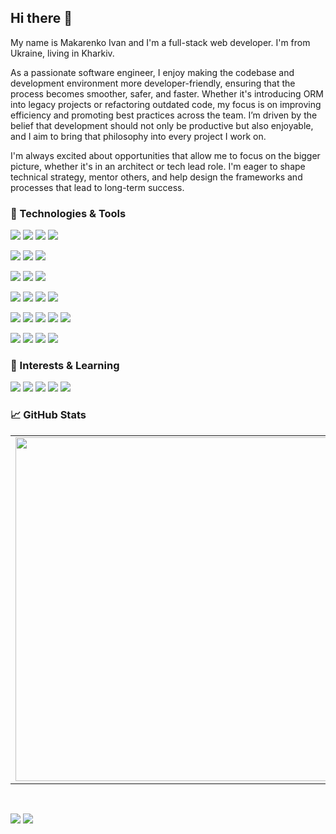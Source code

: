 ## Hi there 👋

My name is Makarenko Ivan and I'm a full-stack web developer. I'm from Ukraine, living in Kharkiv.

As a passionate software engineer, I enjoy making the codebase and development environment more developer-friendly, ensuring that the process becomes smoother, safer, and faster. Whether it's introducing ORM into legacy projects or refactoring outdated code, my focus is on improving efficiency and promoting best practices across the team. I’m driven by the belief that development should not only be productive but also enjoyable, and I aim to bring that philosophy into every project I work on.

I'm always excited about opportunities that allow me to focus on the bigger picture, whether it's in an architect or tech lead role. I'm eager to shape technical strategy, mentor others, and help design the frameworks and processes that lead to long-term success.


### 🔧 Technologies & Tools

![](https://img.shields.io/badge/Code-JavaScript-informational?style=flat-square&logo=javascript&color=5194f0)
![](https://img.shields.io/badge/Framwork-React-informational?style=flat-square&logo=react&color=5194f0)
![](https://img.shields.io/badge/NodeJS-Hapi.js-informational?style=flat-square&logo=hapijs&color=5194f0)
![](https://img.shields.io/badge/Framework-VueJS-informational?style=flat-square&logo=vuedotjs&color=5194f0)

![](https://img.shields.io/badge/Code-Python-informational?style=flat-square&logo=python&color=5194f0)
![](https://img.shields.io/badge/Framwork-Django-informational?style=flat-square&logo=django&color=5194f0)
![](https://img.shields.io/badge/Framwork-FastAPI-informational?style=flat-square&logo=fastapi&color=5194f0)

![](https://img.shields.io/badge/Code-PHP-informational?style=flat-square&logo=PHP&color=5194f0)
![](https://img.shields.io/badge/Framework-Yii2-informational?style=flat-square&logo=yii&color=5194f0)
![](https://img.shields.io/badge/Framework-Laravel-informational?style=flat-square&logo=Laravel&color=5194f0)

![](https://img.shields.io/badge/TiDB-informational?style=flat-square&logo=TiDB&color=4A4A55)
![](https://img.shields.io/badge/MySQL-informational?style=flat-square&logo=mysql&color=4A4A55)
![](https://img.shields.io/badge/MongoDB-informational?style=flat-square&logo=mongodb&color=4A4A55)
![](https://img.shields.io/badge/PostgreSQL-informational?style=flat-square&logo=postgresql&color=4A4A55)

![](https://img.shields.io/badge/ClickHouse-informational?style=flat-square&logo=clickhouse&color=4A4A55)
![](https://img.shields.io/badge/ElasticSearch-informational?style=flat-square&logo=elasticsearch&color=4A4A55)
![](https://img.shields.io/badge/Sphinx-informational?style=flat-square&color=4A4A55)
![](https://img.shields.io/badge/RabbitMQ-informational?style=flat-square&logo=rabbitmq&color=4A4A55)
![](https://img.shields.io/badge/Redis-informational?style=flat-square&logo=redis&color=4A4A55)

![](https://img.shields.io/badge/Editor-VS%20Code-informational?style=flat-square&logo=visualstudiocode&color=5194f0)
![](https://img.shields.io/badge/Editor-PyCharm-informational?style=flat-square&logo=pycharm&color=5194f0)
![](https://img.shields.io/badge/OS-Linux-informational?style=flat-square&logo=linux&color=5194f0&bgcolor=110d17)
![](https://img.shields.io/badge/OS-Windows-informational?style=flat-square&logo=windows&color=5194f0&bgcolor=110d17)

### 🔧 Interests & Learning

![](https://img.shields.io/badge/Machine%20Learning-informational?style=flat-square&color=5194f0)
![](https://img.shields.io/badge/Framework-Fastify-informational?style=flat-square&logo=fastify&color=5194f0)
![](https://img.shields.io/badge/Framework-NestJS-informational?style=flat-square&logo=nestjs&color=5194f0)
![](https://img.shields.io/badge/Framework-Symphony-informational?style=flat-square&logo=Symphony&color=5194f0)
![](https://img.shields.io/badge/Framework-ASP.net-informational?style=flat-square&logo=ASP.net&color=5194f0)


### 📈 GitHub Stats
<p align="center">
  <table>
  <tr>
      <td><img width="550px" align="left" src="https://github-readme-stats.vercel.app/api?username=IvanMakarenko&hide_border=true&count_private=true&layout=compact&hide_title=true&show_icons=true&theme=dark&icon_color=5194f0&bg_color=0d1117" /></td>
      <td><img width="550px" src="https://github-readme-stats.vercel.app/api/top-langs/?username=IvanMakarenko&hide=html&layout=compact&hide_border=true&hide_title=true&theme=dark&icon_color=5194f0&bg_color=0d1117" /></td>
  </tr>   
</table>
</p>

<br />

<p>
  <a href="https://www.linkedin.com/in/ivan-makarenko-050a924a/"><img src="https://img.shields.io/badge/-Resume-5194f0?style=flat-square&logo=LinkedIn" /></a>
  <a target="_blank" href="https://mailhide.io/e/r9VspMf3"><img src="https://img.shields.io/badge/email-reveal-2a8?style=flat-square&logo=gmail&color=5194f0" /></a>
</p>
